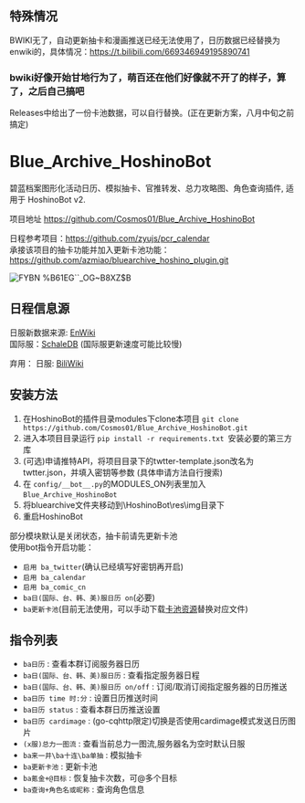## 特殊情况
BWIKI无了，自动更新抽卡和漫画推送已经无法使用了，日历数据已经替换为enwiki的，具体情况：https://t.bilibili.com/669346949195890741    
### bwiki好像开始甘地行为了，萌百还在他们好像就不开了的样子，算了，之后自己搞吧

Releases中给出了一份卡池数据，可以自行替换。(正在更新方案，八月中旬之前搞定)

# Blue_Archive_HoshinoBot
碧蓝档案图形化活动日历、模拟抽卡、官推转发、总力攻略图、角色查询插件, 适用于 HoshinoBot v2.  

项目地址 https://github.com/Cosmos01/Blue_Archive_HoshinoBot  

日程参考项目：https://github.com/zyujs/pcr_calendar  
承接该项目的抽卡功能并加入更新卡池功能：https://github.com/azmiao/bluearchive_hoshino_plugin.git

![FYBN %B61EG``_OG~B8XZ$B](https://user-images.githubusercontent.com/37209685/165712652-5b221387-f0cc-41c2-9b6c-9b6b76063ed5.PNG)

## 日程信息源
日服新数据来源: [EnWiki](https://bluearchive.wiki/wiki/Main_Page)  
国际服：[SchaleDB](https://lonqie.github.io/SchaleDB/) (国际服更新速度可能比较慢)

弃用：
日服: [BiliWiki](https://wiki.biligame.com/bluearchive/%E9%A6%96%E9%A1%B5)  



## 安装方法

1. 在HoshinoBot的插件目录modules下clone本项目 `git clone https://github.com/Cosmos01/Blue_Archive_HoshinoBot.git`
2. 进入本项目目录运行 `pip install -r requirements.txt `安装必要的第三方库
3. (可选)申请推特API，将项目目录下的twtter-template.json改名为twtter.json，并填入密钥等参数 (具体申请方法自行搜索)
4. 在 `config/__bot__.py`的MODULES_ON列表里加入 `Blue_Archive_HoshinoBot`
5. 将bluearchive文件夹移动到\HoshinoBot\res\img目录下
6. 重启HoshinoBot

部分模块默认是关闭状态，抽卡前请先更新卡池  
使用bot指令开启功能：  
- `启用 ba_twitter`(确认已经填写好密钥再开启)
- `启用 ba_calendar`
- `启用 ba_comic_cn`
- `ba日(国际、台、韩、美)服日历 on`(必要)
- `ba更新卡池`(目前无法使用，可以手动下载[卡池资源](https://github.com/Cosmos01/Blue_Archive_HoshinoBot/releases)替换对应文件)


## 指令列表
- `ba日历` : 查看本群订阅服务器日历
- `ba日(国际、台、韩、美)服日历` : 查看指定服务器日程
- `ba日(国际、台、韩、美)服日历 on/off` : 订阅/取消订阅指定服务器的日历推送
- `ba日历 time 时:分` : 设置日历推送时间
- `ba日历 status` : 查看本群日历推送设置
- `ba日历 cardimage` : (go-cqhttp限定)切换是否使用cardimage模式发送日历图片
- `(x服)总力一图流` : 查看当前总力一图流,服务器名为空时默认日服
- `ba来一井\ba十连\ba单抽` : 模拟抽卡
- `ba更新卡池` : 更新卡池
- `ba氪金+@目标` : 恢复抽卡次数，可@多个目标
- `ba查询+角色名或昵称` : 查询角色信息

